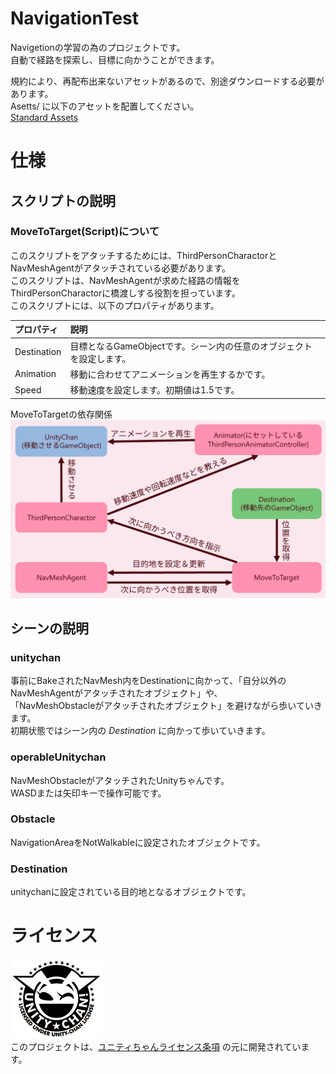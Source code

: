 # NavigationTest

Navigetionの学習の為のプロジェクトです。  
自動で経路を探索し、目標に向かうことができます。  
  
規約により、再配布出来ないアセットがあるので、別途ダウンロードする必要があります。  
Asetts/ に以下のアセットを配置してください。  
[Standard Assets](https://assetstore.unity.com/packages/essentials/asset-packs/standard-assets-for-unity-2018-4-32351)  

# 仕様  
## スクリプトの説明
### MoveToTarget(Script)について  
このスクリプトをアタッチするためには、ThirdPersonCharactorとNavMeshAgentがアタッチされている必要があります。  
このスクリプトは、NavMeshAgentが求めた経路の情報をThirdPersonCharactorに橋渡しする役割を担っています。  
このスクリプトには、以下のプロパティがあります。  

| プロパティ | 説明 |
|:---|:---|
| Destination | 目標となるGameObjectです。シーン内の任意のオブジェクトを設定します。|
| Animation | 移動に合わせてアニメーションを再生するかです。 |
| Speed | 移動速度を設定します。初期値は1.5です。 |

MoveToTargetの依存関係  
<img alt="MoveToTargetの依存関係" src="./ReadmeImage/DependencyOfMoveToTarget.PNG" title="MoveToTargetの依存関係" width="526"/>

## シーンの説明
### unitychan
事前にBakeされたNavMesh内をDestinationに向かって、「自分以外のNavMeshAgentがアタッチされたオブジェクト」や、  
「NavMeshObstacleがアタッチされたオブジェクト」を避けながら歩いていきます。  
初期状態ではシーン内の *Destination* に向かって歩いていきます。

### operableUnitychan
NavMeshObstacleがアタッチされたUnityちゃんです。  
WASDまたは矢印キーで操作可能です。  

### Obstacle
NavigationAreaをNotWalkableに設定されたオブジェクトです。

### Destination
unitychanに設定されている目的地となるオブジェクトです。



# ライセンス
![UCL](./UnityChanLicenseLogo/UnityChanLicenseLogo/png/Light_Frame.png)  
このプロジェクトは、[ユニティちゃんライセンス条項](https://unity-chan.com/contents/license_jp/) の元に開発されています。